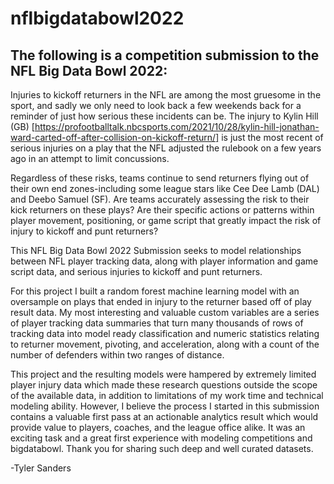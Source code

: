 # nflbigdatabowl2022

## The following is a competition submission to the NFL Big Data Bowl 2022: 

Injuries to kickoff returners in the NFL are among the most gruesome in the sport, and sadly we only need to look back a few weekends back for a reminder of just how serious these incidents can be. The injury to Kylin Hill (GB) [https://profootballtalk.nbcsports.com/2021/10/28/kylin-hill-jonathan-ward-carted-off-after-collision-on-kickoff-return/] is just the most recent of serious injuries on a play that the NFL adjusted the rulebook on a few years ago in an attempt to limit concussions. 

Regardless of these risks, teams continue to send returners flying out of their own end zones-including some league stars like Cee Dee Lamb (DAL) and Deebo Samuel (SF). Are teams accurately assessing the risk to their kick returners on these plays? Are their specific actions or patterns within player movement, positioning, or game script that greatly impact the risk of injury to kickoff and punt returners? 

This NFL Big Data Bowl 2022 Submission seeks to model relationships between NFL player tracking data, along with player information and game script data, and serious injuries to kickoff and punt returners. 

For this project I built a random forest machine learning model with an oversample on plays that ended in injury to the returner based off of play result data. My most interesting and valuable custom variables are a series of player tracking data summaries that turn many thousands of rows of tracking data into model ready classification and numeric statistics relating to returner movement, pivoting, and acceleration, along with a count of the number of defenders within two ranges of distance. 

This project and the resulting models were hampered by extremely limited player injury data which made these research questions outside the scope of the available data, in addition to limitations of my work time and technical modeling ability. However, I believe the process I started in this submission contains a valuable first pass at an actionable analytics result which would provide value to players, coaches, and the league office alike. It was an exciting task and a great first experience with modeling competitions and bigdatabowl. Thank you for sharing such deep and well curated datasets. 

-Tyler Sanders 

